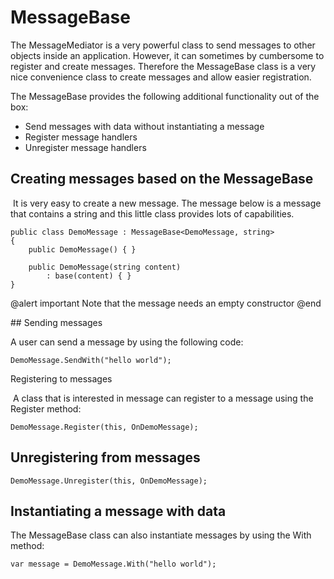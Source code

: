 # MessageBase

The MessageMediator is a very powerful class to send messages to other objects inside an application. However, it can sometimes by cumbersome to register and create messages. Therefore the MessageBase class is a very nice convenience class to create messages and allow easier registration.

The MessageBase provides the following additional functionality out of the box:

-   Send messages with data without instantiating a message
-   Register message handlers
-   Unregister message handlers

## Creating messages based on the MessageBase

 It is very easy to create a new message. The message below is a message that contains a string and this little class provides lots of capabilities.

```
public class DemoMessage : MessageBase<DemoMessage, string>
{
    public DemoMessage() { }

    public DemoMessage(string content)
        : base(content) { }
}
```

@alert important
Note that the message needs an empty constructor
@end

## Sending messages

A user can send a message by using the following code:

```
DemoMessage.SendWith("hello world");
```

Registering to messages

 A class that is interested in message can register to a message using the Register method:

```
DemoMessage.Register(this, OnDemoMessage);
```

## Unregistering from messages

```
DemoMessage.Unregister(this, OnDemoMessage);
```

## Instantiating a message with data

The MessageBase class can also instantiate messages by using the With method:

```
var message = DemoMessage.With("hello world");
```
